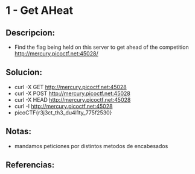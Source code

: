 # 1 - Get AHeat

## Descripcion:
* Find the flag being held on this server to get ahead of the competition http://mercury.picoctf.net:45028/

## Solucion:
* curl -X GET http://mercury.picoctf.net:45028
* curl -X POST http://mercury.picoctf.net:45028
* curl -X HEAD http://mercury.picoctf.net:45028
* curl -I http://mercury.picoctf.net:45028
* picoCTF{r3j3ct_th3_du4l1ty_775f2530}

## Notas:
* mandamos peticiones por distintos metodos de encabesados 

## Referencias:
